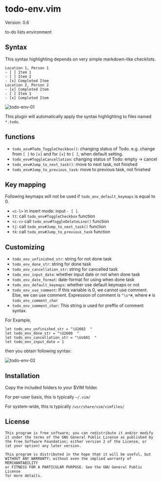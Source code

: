 # todo-env.vim
Version: 0.6

to-do lists environment

## Syntax
This syntax highlighting depends on very simple markdown-like checklists.

```
Location 1, Person 1
- [ ] Item 1
- [ ] Item 2
- [x] Completed Item
Location 2, Person 2
- [x] Completed Item
- [ ] Item 1
- [x] Completed Item
```

![todo-env-01](http://gyazo.com/b6cf2e883ed94f3ff833842b3f9e5103.png)

This plugin will automatically apply the syntax highlighting to files named `*.todo`.

## functions
* `todo_env#Todo_ToggleCheckbox()`: changing status of Todo.
    e.g. change from `[ ]` to `[x]` and for `[x]` to `[ ]`, when default setting.
* `todo_env#ToggleCancellation`: changing status of Todo: empty -> cancel
* `todo_env#Jump_to_next_task()`: move to next task, not finished
* `todo_env#Jump_to_previous_task`: move to previous task, not finished

## Key mapping
Following keymaps will not be used if `todo_env_default_keymaps` is equal to 0.
* `<c-l>` in insert mode: input `- [ ]`.
* `tt`: call `todo_env#ToggleCheckbox` function
* `<c-c>` call `todo_env#ToggleDeleteLine()` function
* `tj`: call `todo_env#Jump_to_next_task()` function
* `tk`: call `todo_env#Jump_to_previous_task` function

## Customizing

* `todo_env_unfinished_str`: string for not done task
* `todo_env_done_str`:    string for done task
* `todo_env_cancellation_str`: string for cancelled task
* `todo_env_input_date`: whether input date or not when done task
* `todo_env_date_format`: date-format for using when done task
* `todo_env_default_keymaps`: whether use default keymaps or not
* `todo_env_use_comment`: If this variable is 0, we cannot use comment.
                          Else, we can use comment.
                          Expression of comment is `^\s*#`, where `#` is
                          `todo_env_comment_char`
* `todo_env_comment_char`: This string is used for preffix of comment syntax.

For Example,
```
let todo_env_unfinished_str = "\U2602  "
let todo_env_done_str = "\U2600  "
let todo_env_cancellation_str = "\Us601  "
let todo_env_input_date = 1
```
then you obtain following syntax:

![todo-env-02](http://gyazo.com/09baefb87ad59a262f55ff9c84f62b9e.png)

## Installation
Copy the included folders to your $VIM folder.

For per-user basis, this is typically `~/.vim/`

For system-wide, this is typically `/usr/share/vim/vimfiles/`

## License

    This program is free software; you can redistribute it and/or modify
    it under the terms of the GNU General Public License as published by
    the Free Software Foundation; either version 2 of the License, or
    (at your option) any later version.

    This program is distributed in the hope that it will be useful, but
    WITHOUT ANY WARRANTY; without even the implied warranty of MERCHANTABILITY
    or FITNESS FOR A PARTICULAR PURPOSE. See the GNU General Public License
    for more details.
